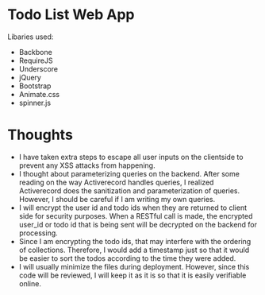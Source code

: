 Todo List Web App
=======
Libaries used:
- Backbone
- RequireJS
- Underscore
- jQuery
- Bootstrap
- Animate.css
- spinner.js

Thoughts
=======
- I have taken extra steps to escape all user inputs on the clientside to prevent any XSS attacks from happening.
- I thought about parameterizing queries on the backend. After some reading on the way Activerecord handles queries, I realized Activerecord does the sanitization and parameterization of queries. However, I should be careful if I am writing my own queries.
- I will encrypt the user id and todo ids when they are returned to client side for security purposes. When a RESTful call is made, the encrypted user_id or todo id that is being sent will be decrypted on the backend for processing.
- Since I am encrypting the todo ids, that may interfere with the ordering of collections. Therefore, I would add a timestamp just so that it would be easier to sort the todos according to the time they were added.
- I will usually minimize the files during deployment. However, since this code will be reviewed, I will keep it as it is so that it is easily verifiable online.